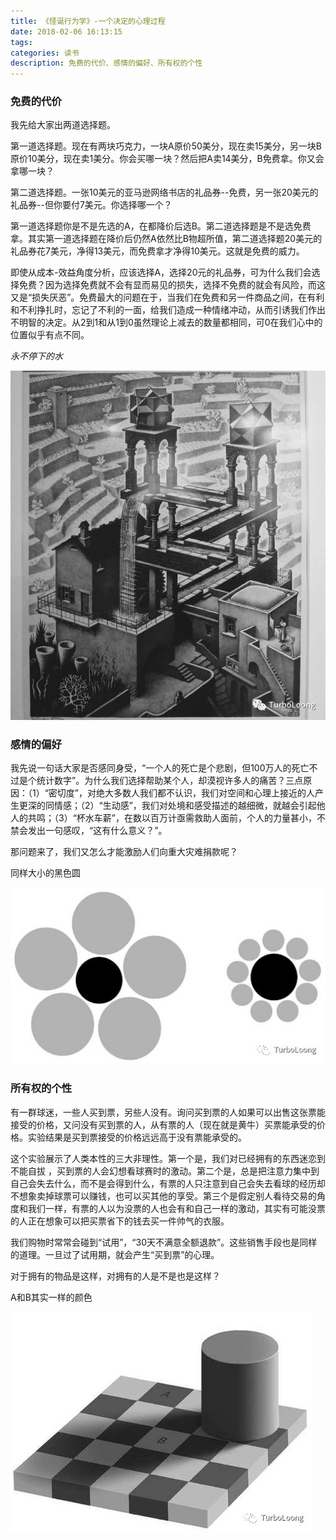 ```yaml
---
title: 《怪诞行为学》-一个决定的心理过程
date: 2018-02-06 16:13:15
tags:
categories: 读书
description: 免费的代价、感情的偏好、所有权的个性
---
```

### 免费的代价

我先给大家出两道选择题。

第一道选择题。现在有两块巧克力，一块A原价50美分，现在卖15美分，另一块B原价10美分，现在卖1美分。你会买哪一块？然后把A卖14美分，B免费拿。你又会拿哪一块？

第二道选择题。一张10美元的亚马逊网络书店的礼品券--免费，另一张20美元的礼品券--但你要付7美元。你选择哪一个？

第一道选择题你是不是先选的A，在都降价后选B。第二道选择题是不是选免费拿。其实第一道选择题在降价后仍然A依然比B物超所值，第二道选择题20美元的礼品券花7美元，净得13美元，而免费拿才净得10美元。这就是免费的威力。

即使从成本-效益角度分析，应该选择A，选择20元的礼品券，可为什么我们会选择免费？因为选择免费就不会有显而易见的损失，选择不免费的就会有风险，而这又是“损失厌恶”。免费最大的问题在于，当我们在免费和另一件商品之间，在有利和不利挣扎时，忘记了不利的一面，给我们造成一种情绪冲动，从而引诱我们作出不明智的决定。从2到1和从1到0虽然理论上减去的数量都相同，可0在我们心中的位置似乎有点不同。

*永不停下的水*

![](《怪诞行为学》-一个决定的心理过程/640.jpg)

### 感情的偏好

我先说一句话大家是否感同身受，“一个人的死亡是个悲剧，但100万人的死亡不过是个统计数字”。为什么我们选择帮助某个人，却漠视许多人的痛苦？三点原因：（1）“密切度”，对绝大多数人我们都不认识，我们对空间和心理上接近的人产生更深的同情感；（2）“生动感”，我们对处境和感受描述的越细微，就越会引起他人的共鸣；（3）“杯水车薪”，在数以百万计亟需救助人面前，个人的力量甚小，不禁会发出一句感叹，“这有什么意义？”。

那问题来了，我们又怎么才能激励人们向重大灾难捐款呢？

同样大小的黑色圆

![](《怪诞行为学》-一个决定的心理过程/641.jpg)

### 所有权的个性

有一群球迷，一些人买到票，另些人没有。询问买到票的人如果可以出售这张票能接受的价格，又问没有买到票的人，从有票的人（现在就是黄牛）买票能承受的价格。实验结果是买到票接受的价格远远高于没有票能承受的。

这个实验展示了人类本性的三大非理性。第一个是，我们对已经拥有的东西迷恋到不能自拔 ，买到票的人会幻想看球赛时的激动。第二个是，总是把注意力集中到自己会失去什么，而不是会得到什么，有票的人只注意到自己会失去看球的经历却不想象卖掉球票可以赚钱，也可以买其他的享受。第三个是假定别人看待交易的角度和我们一样，有票的人以为没票的人也会有和自己一样的激动，其实有可能没票的人正在想象可以把买票省下的钱去买一件帅气的衣服。

我们购物时常常会碰到“试用”，“30天不满意全额退款”。这些销售手段也是同样的道理。一旦过了试用期，就会产生“买到票”的心理。

对于拥有的物品是这样，对拥有的人是不是也是这样？

A和B其实一样的颜色

![](《怪诞行为学》-一个决定的心理过程/642.jpg)
